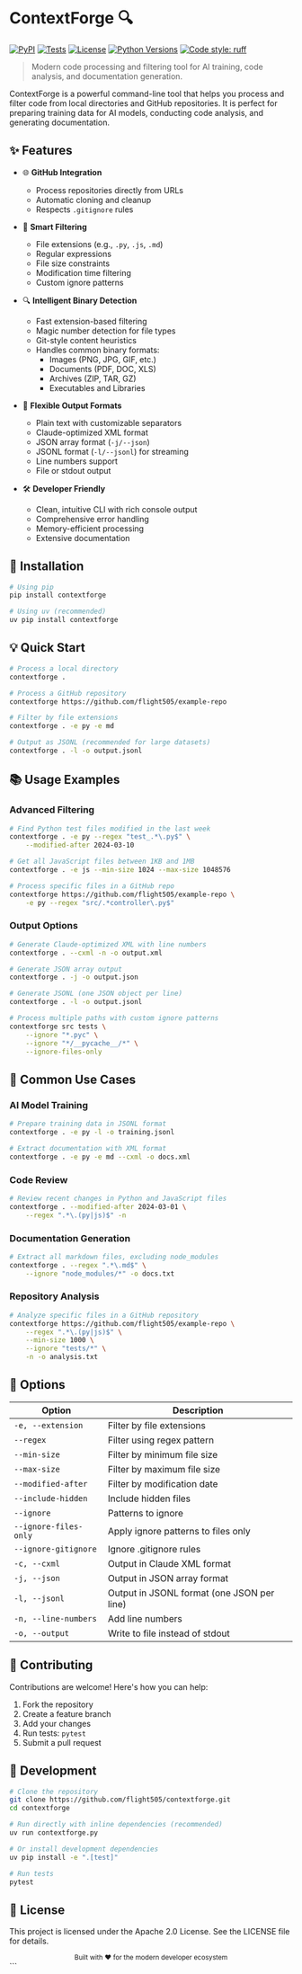 # ContextForge 🔍

[![PyPI](https://img.shields.io/pypi/v/contextforge.svg)](https://pypi.org/project/contextforge/)
[![Tests](https://github.com/yourusername/contextforge/actions/workflows/test.yml/badge.svg)](https://github.com/yourusername/contextforge/actions/workflows/test.yml)
[![License](https://img.shields.io/badge/license-Apache%202.0-blue.svg)](https://github.com/yourusername/contextforge/blob/master/LICENSE)
[![Python Versions](https://img.shields.io/pypi/pyversions/contextforge.svg)](https://pypi.org/project/contextforge/)
[![Code style: ruff](https://img.shields.io/badge/code%20style-ruff-000000.svg)](https://github.com/astral-sh/ruff)

> Modern code processing and filtering tool for AI training, code analysis, and documentation generation.

ContextForge is a powerful command-line tool that helps you process and filter code from local directories and GitHub repositories. It is perfect for preparing training data for AI models, conducting code analysis, and generating documentation.

## ✨ Features

- 🌐 **GitHub Integration**
  - Process repositories directly from URLs
  - Automatic cloning and cleanup
  - Respects `.gitignore` rules

- 🎯 **Smart Filtering**
  - File extensions (e.g., `.py`, `.js`, `.md`)
  - Regular expressions
  - File size constraints
  - Modification time filtering
  - Custom ignore patterns

- 🔍 **Intelligent Binary Detection**
  - Fast extension-based filtering
  - Magic number detection for file types
  - Git-style content heuristics
  - Handles common binary formats:
    - Images (PNG, JPG, GIF, etc.)
    - Documents (PDF, DOC, XLS)
    - Archives (ZIP, TAR, GZ)
    - Executables and Libraries

- 📄 **Flexible Output Formats**
  - Plain text with customizable separators
  - Claude-optimized XML format
  - JSON array format (`-j/--json`)
  - JSONL format (`-l/--jsonl`) for streaming
  - Line numbers support
  - File or stdout output

- 🛠️ **Developer Friendly**
  - Clean, intuitive CLI with rich console output
  - Comprehensive error handling
  - Memory-efficient processing
  - Extensive documentation

## 🚀 Installation

```bash
# Using pip
pip install contextforge

# Using uv (recommended)
uv pip install contextforge
```

## 💡 Quick Start

```bash
# Process a local directory
contextforge .

# Process a GitHub repository
contextforge https://github.com/flight505/example-repo

# Filter by file extensions
contextforge . -e py -e md

# Output as JSONL (recommended for large datasets)
contextforge . -l -o output.jsonl
```

## 📚 Usage Examples

### Advanced Filtering

```bash
# Find Python test files modified in the last week
contextforge . -e py --regex "test_.*\.py$" \
    --modified-after 2024-03-10

# Get all JavaScript files between 1KB and 1MB
contextforge . -e js --min-size 1024 --max-size 1048576

# Process specific files in a GitHub repo
contextforge https://github.com/flight505/example-repo \
    -e py --regex "src/.*controller\.py$"
```

### Output Options

```bash
# Generate Claude-optimized XML with line numbers
contextforge . --cxml -n -o output.xml

# Generate JSON array output
contextforge . -j -o output.json

# Generate JSONL (one JSON object per line)
contextforge . -l -o output.jsonl

# Process multiple paths with custom ignore patterns
contextforge src tests \
    --ignore "*.pyc" \
    --ignore "*/__pycache__/*" \
    --ignore-files-only
```

## 🎯 Common Use Cases

### AI Model Training

```bash
# Prepare training data in JSONL format
contextforge . -e py -l -o training.jsonl

# Extract documentation with XML format
contextforge . -e py -e md --cxml -o docs.xml
```

### Code Review

```bash
# Review recent changes in Python and JavaScript files
contextforge . --modified-after 2024-03-01 \
    --regex ".*\.(py|js)$" -n
```

### Documentation Generation

```bash
# Extract all markdown files, excluding node_modules
contextforge . --regex ".*\.md$" \
    --ignore "node_modules/*" -o docs.txt
```

### Repository Analysis

```bash
# Analyze specific files in a GitHub repository
contextforge https://github.com/flight505/example-repo \
    --regex ".*\.(py|js)$" \
    --min-size 1000 \
    --ignore "tests/*" \
    -n -o analysis.txt
```

## 🔧 Options

| Option | Description |
|--------|-------------|
| `-e, --extension` | Filter by file extensions |
| `--regex` | Filter using regex pattern |
| `--min-size` | Filter by minimum file size |
| `--max-size` | Filter by maximum file size |
| `--modified-after` | Filter by modification date |
| `--include-hidden` | Include hidden files |
| `--ignore` | Patterns to ignore |
| `--ignore-files-only` | Apply ignore patterns to files only |
| `--ignore-gitignore` | Ignore .gitignore rules |
| `-c, --cxml` | Output in Claude XML format |
| `-j, --json` | Output in JSON array format |
| `-l, --jsonl` | Output in JSONL format (one JSON per line) |
| `-n, --line-numbers` | Add line numbers |
| `-o, --output` | Write to file instead of stdout |

## 🤝 Contributing

Contributions are welcome! Here's how you can help:
1. Fork the repository
2. Create a feature branch
3. Add your changes
4. Run tests: `pytest`
5. Submit a pull request

## 🔬 Development

```bash
# Clone the repository
git clone https://github.com/flight505/contextforge.git
cd contextforge

# Run directly with inline dependencies (recommended)
uv run contextforge.py

# Or install development dependencies
uv pip install -e ".[test]"

# Run tests
pytest
```

## 📝 License

This project is licensed under the Apache 2.0 License. See the LICENSE file for details.

<div align="center">
  <sub>Built with ❤️ for the modern developer ecosystem</sub>
</div>
```